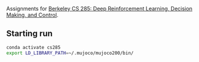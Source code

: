 Assignments for [Berkeley CS 285: Deep Reinforcement Learning, Decision Making, and Control](http://rail.eecs.berkeley.edu/deeprlcourse/).

## Starting run

```bash
conda activate cs285
export LD_LIBRARY_PATH=~/.mujoco/mujoco200/bin/
```

